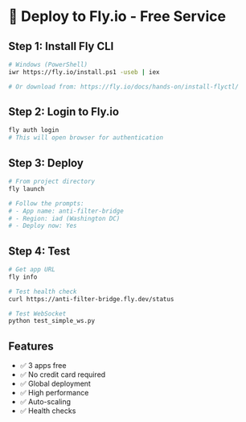 # 🚀 Deploy to Fly.io - Free Service

## Step 1: Install Fly CLI
```bash
# Windows (PowerShell)
iwr https://fly.io/install.ps1 -useb | iex

# Or download from: https://fly.io/docs/hands-on/install-flyctl/
```

## Step 2: Login to Fly.io
```bash
fly auth login
# This will open browser for authentication
```

## Step 3: Deploy
```bash
# From project directory
fly launch

# Follow the prompts:
# - App name: anti-filter-bridge
# - Region: iad (Washington DC)
# - Deploy now: Yes
```

## Step 4: Test
```bash
# Get app URL
fly info

# Test health check
curl https://anti-filter-bridge.fly.dev/status

# Test WebSocket
python test_simple_ws.py
```

## Features
- ✅ 3 apps free
- ✅ No credit card required
- ✅ Global deployment
- ✅ High performance
- ✅ Auto-scaling
- ✅ Health checks

